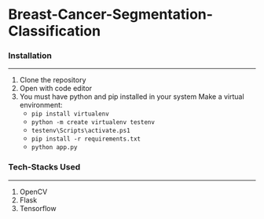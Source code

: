 # Breast-Cancer-Segmentation-Classification
### Installation
---

1. Clone the repository
2. Open with code editor
3. You must have python and pip installed in your system
    Make a virtual environment:
    + ` pip install virtualenv `
    + ` python -m create virtualenv testenv `
    + ` testenv\Scripts\activate.ps1 `
    + ` pip install -r requirements.txt `
    + ` python app.py `
     

### Tech-Stacks Used
---
<ol>
<li>OpenCV
<li>Flask
<li>Tensorflow
</ol>
